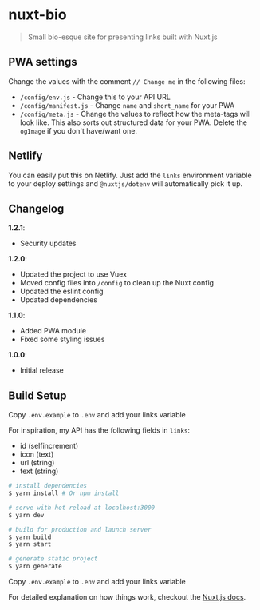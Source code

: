 # nuxt-bio

> Small bio-esque site for presenting links built with Nuxt.js

## PWA settings
Change the values with the comment `// Change me` in the following files:

- `/config/env.js` - Change this to your API URL
- `/config/manifest.js` - Change `name` and `short_name` for your PWA
- `/config/meta.js` - Change the values to reflect how the meta-tags will look like. This also sorts out structured data for your PWA. Delete the `ogImage` if you don't have/want one.

## Netlify
You can easily put this on Netlify. Just add the `links` environment variable to your deploy settings and `@nuxtjs/dotenv` will automatically pick it up.

## Changelog
**1.2.1**:
- Security updates

**1.2.0**:
- Updated the project to use Vuex
- Moved config files into `/config` to clean up the Nuxt config
- Updated the eslint config
- Updated dependencies

**1.1.0**:
- Added PWA module
- Fixed some styling issues

**1.0.0**:
- Initial release

## Build Setup

Copy `.env.example` to `.env` and add your links variable

For inspiration, my API has the following fields in `links`:
- id (selfincrement)
- icon (text)
- url (string)
- text (string)

``` bash
# install dependencies
$ yarn install # Or npm install

# serve with hot reload at localhost:3000
$ yarn dev

# build for production and launch server
$ yarn build
$ yarn start

# generate static project
$ yarn generate
```

Copy `.env.example` to `.env` and add your links variable

For detailed explanation on how things work, checkout the [Nuxt.js docs](https://github.com/nuxt/nuxt.js).
